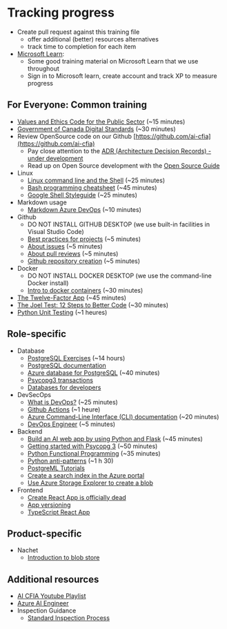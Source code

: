 # Tracking progress

* Create pull request against this training file
  * offer additional (better) resources alternatives
  * track time to completion for each item
* [Microsoft Learn](https://learn.microsoft.com/):
  * Some good training material on Microsoft Learn that we use throughout
  * Sign in to Microsoft learn, create account and track XP to measure progress

## For Everyone: Common training

* [Values and Ethics Code for the Public
  Sector](https://www.tbs-sct.canada.ca/pol/doc-eng.aspx?id=25049)
  (~15 minutes)
* [Government of Canada Digital
  Standards](https://www.canada.ca/en/government/system/digital-government/government-canada-digital-standards.html)
  (~30 minutes)
* Review OpenSource code on our Github
  [https://github.com/ai-cfia](https://github.com/ai-cfia)
  * Pay close attention to the [ADR (Architecture Decision Records) - under
    development](https://github.com/ai-cfia/dev-rel-docs/blob/main/adr/index.md)
  * Read up on Open Source development with the [Open Source Guide](https://opensource.guide/)
* Linux
  * [Linux command line and the
    Shell](https://learn.microsoft.com/en-gb/training/paths/shell/) (~25
    minutes)
  * [Bash programming cheatsheet](https://devhints.io/bash) (~45 minutes)
  * [Google Shell
    Styleguide](https://google.github.io/styleguide/shellguide.html) (~25
    minutes)
* Markdown usage
  * [Markdown Azure
    DevOps](https://learn.microsoft.com/en-us/azure/devops/project/wiki/markdown-guidance?view=azure-devops)
    (~10 minutes)
* Github
  * DO NOT INSTALL GITHUB DESKTOP (we use built-in facilities in Visual Studio
    Code)
  * [Best practices for
    projects](https://docs.github.com/en/issues/planning-and-tracking-with-projects/learning-about-projects/best-practices-for-projects)
    (~5 minutes)
  * [About
    issues](https://docs.github.com/en/issues/tracking-your-work-with-issues/about-issues)
    (~5 minutes)
  * [About pull
    reviews](https://docs.github.com/en/pull-requests/collaborating-with-pull-requests/reviewing-changes-in-pull-requests/about-pull-request-reviews)
    (~5 minutes)
  * [Github repository
    creation](https://github.com/ai-cfia/devops/blob/main/github-repository-creation-guide.md)
    (~5 minutes)
* Docker
  * DO NOT INSTALL DOCKER DESKTOP (we use the command-line Docker install)
  * [Intro to docker
    containers](https://learn.microsoft.com/en-us/training/modules/intro-to-docker-containers/)
    (~30 minutes)
* [The Twelve-Factor App](https://12factor.net/) (~45 minutes)
* [The Joel Test: 12 Steps to Better
  Code](https://www.joelonsoftware.com/2000/08/09/the-joel-test-12-steps-to-better-code/)
  (~30 minutes)
* [Python Unit Testing](https://docs.python.org/3/library/unittest.html) (~1
  heures)

## Role-specific

* Database
  * [PostgreSQL Exercises](https://pgexercises.com/) (~14 hours)
  * [PostgreSQL documentation](https://www.postgresql.org/docs/)
  * [Azure database for
    PostgreSQL](https://learn.microsoft.com/en-us/training/paths/introduction-to-azure-postgres/)
    (~40 minutes)
  * [Psycopg3
    transactions](https://www.psycopg.org/psycopg3/docs/basic/transactions.html)
  * [Databases for developers](https://elenie.ca/databases-for-developers.html)
* DevSecOps
  * [What is DevOps?](https://resources.github.com/devops/) (~25 minutes)
  * [Github Actions](https://docs.github.com/en/actions) (~1 heure)
  * [Azure Command-Line Interface (CLI)
    documentation](https://learn.microsoft.com/en-ca/cli/azure/) (~20 minutes)
  * [DevOps
    Engineer](https://learn.microsoft.com/en-us/certifications/devops-engineer/)
    (~5 minutes)
* Backend
  * [Build an AI web app by using Python and
    Flask](https://learn.microsoft.com/en-us/training/modules/python-flask-build-ai-web-app/)
    (~45 minutes)
  * [Getting started with Psycopg
    3](https://www.psycopg.org/psycopg3/docs/basic/index.html)
    (~50 minutes)
  * [Python Functional
    Programming](https://docs.python.org/3/howto/functional.html)
    (~35 minutes)
  * [Python
    anti-patterns](https://docs.quantifiedcode.com/python-anti-patterns/index.html)
    (~1 h 30)
  * [PostgreML
  Tutorials](https://postgresml.org)
  * [Create a search
    index in the Azure portal](https://learn.microsoft.com/en-us/azure/search/search-get-started-portal)
  * [Use Azure Storage Explorer
    to create a blob](https://learn.microsoft.com/en-us/azure/storage/blobs/quickstart-storage-explorer)
* Frontend
  * [Create React App is officially
    dead](https://dev.to/ag2byte/create-react-app-is-officially-dead-h7o)
  * [App
    versioning](https://github.com/ai-cfia/dev-rel-docs/blob/main/TypeScript-AppVersion/APPVERSION-SETUP.md)
  * [TypeScript React
    App](https://github.com/ai-cfia/dev-rel-docs/blob/main/TypeScript-React-Setup-Guide/REACTSETUP.md)

## Product-specific

* Nachet
  * [Introduction to blob
    store](https://learn.microsoft.com/en-us/azure/storage/blobs/storage-blobs-introduction)

## Additional resources

* [AI CFIA Youtube
  Playlist](https://www.youtube.com/playlist?list=PLMZysQw4y3kJ5AHdZlUswFvGPNdZaXRXP&jct=bOudgv2_gRwU7RfA10XBbCFkv7vAhQ)
* [Azure AI
  Engineer](https://learn.microsoft.com/en-us/certifications/azure-ai-engineer/)
* Inspection Guidance
  * [Standard Inspection
    Process](https://inspection.canada.ca/inspection-and-enforcement/guidance-for-food-inspection-activities/sample-collection/standard-inspection-process/eng/1545435489013/1545435489265)
